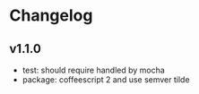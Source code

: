 
# Changelog

## v1.1.0

* test: should require handled by mocha
* package: coffeescript 2 and use semver tilde
